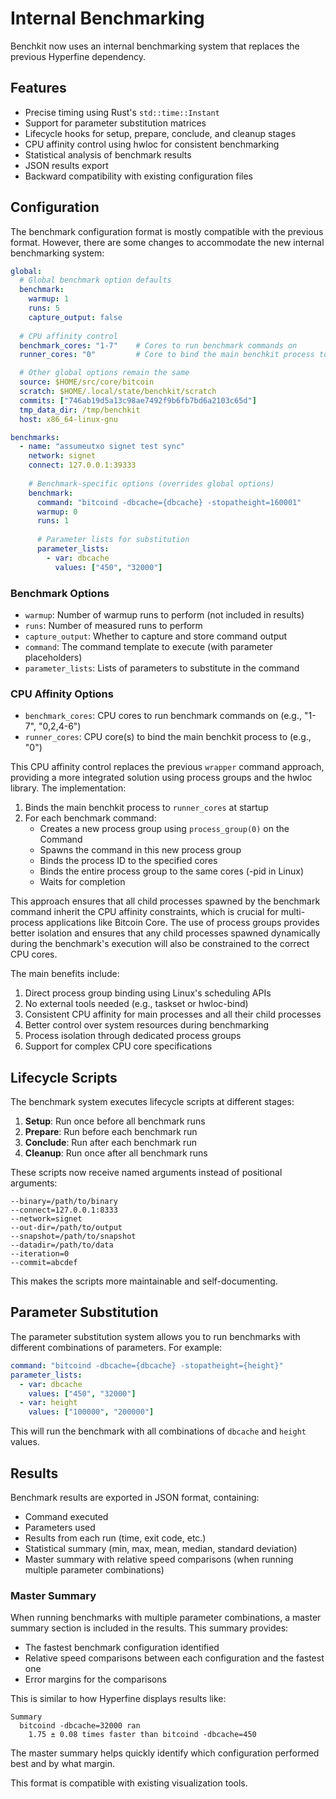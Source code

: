 # Internal Benchmarking

Benchkit now uses an internal benchmarking system that replaces the previous Hyperfine dependency.

## Features

- Precise timing using Rust's `std::time::Instant`
- Support for parameter substitution matrices
- Lifecycle hooks for setup, prepare, conclude, and cleanup stages
- CPU affinity control using hwloc for consistent benchmarking
- Statistical analysis of benchmark results
- JSON results export
- Backward compatibility with existing configuration files

## Configuration

The benchmark configuration format is mostly compatible with the previous format. However, there are some changes to accommodate the new internal benchmarking system:

```yaml
global:
  # Global benchmark option defaults
  benchmark:
    warmup: 1
    runs: 5
    capture_output: false
    
  # CPU affinity control
  benchmark_cores: "1-7"    # Cores to run benchmark commands on
  runner_cores: "0"         # Core to bind the main benchkit process to

  # Other global options remain the same
  source: $HOME/src/core/bitcoin
  scratch: $HOME/.local/state/benchkit/scratch
  commits: ["746ab19d5a13c98ae7492f9b6fb7bd6a2103c65d"]
  tmp_data_dir: /tmp/benchkit
  host: x86_64-linux-gnu

benchmarks:
  - name: "assumeutxo signet test sync"
    network: signet
    connect: 127.0.0.1:39333
    
    # Benchmark-specific options (overrides global options)
    benchmark:
      command: "bitcoind -dbcache={dbcache} -stopatheight=160001"
      warmup: 0
      runs: 1
      
      # Parameter lists for substitution
      parameter_lists:
        - var: dbcache
          values: ["450", "32000"]
```

### Benchmark Options

- `warmup`: Number of warmup runs to perform (not included in results)
- `runs`: Number of measured runs to perform
- `capture_output`: Whether to capture and store command output
- `command`: The command template to execute (with parameter placeholders)
- `parameter_lists`: Lists of parameters to substitute in the command

### CPU Affinity Options

- `benchmark_cores`: CPU cores to run benchmark commands on (e.g., "1-7", "0,2,4-6")
- `runner_cores`: CPU core(s) to bind the main benchkit process to (e.g., "0")

This CPU affinity control replaces the previous `wrapper` command approach, providing a more integrated solution using process groups and the hwloc library. The implementation:

1. Binds the main benchkit process to `runner_cores` at startup
2. For each benchmark command:
   - Creates a new process group using `process_group(0)` on the Command
   - Spawns the command in this new process group
   - Binds the process ID to the specified cores
   - Binds the entire process group to the same cores (-pid in Linux)
   - Waits for completion

This approach ensures that all child processes spawned by the benchmark command inherit the CPU affinity constraints, which is crucial for multi-process applications like Bitcoin Core. The use of process groups provides better isolation and ensures that any child processes spawned dynamically during the benchmark's execution will also be constrained to the correct CPU cores.

The main benefits include:
1. Direct process group binding using Linux's scheduling APIs
2. No external tools needed (e.g., taskset or hwloc-bind)
3. Consistent CPU affinity for main processes and all their child processes
4. Better control over system resources during benchmarking
5. Process isolation through dedicated process groups
6. Support for complex CPU core specifications

## Lifecycle Scripts

The benchmark system executes lifecycle scripts at different stages:

1. **Setup**: Run once before all benchmark runs
2. **Prepare**: Run before each benchmark run
3. **Conclude**: Run after each benchmark run
4. **Cleanup**: Run once after all benchmark runs

These scripts now receive named arguments instead of positional arguments:

```
--binary=/path/to/binary
--connect=127.0.0.1:8333
--network=signet
--out-dir=/path/to/output
--snapshot=/path/to/snapshot
--datadir=/path/to/data
--iteration=0
--commit=abcdef
```

This makes the scripts more maintainable and self-documenting.

## Parameter Substitution

The parameter substitution system allows you to run benchmarks with different combinations of parameters. For example:

```yaml
command: "bitcoind -dbcache={dbcache} -stopatheight={height}"
parameter_lists:
  - var: dbcache
    values: ["450", "32000"]
  - var: height
    values: ["100000", "200000"]
```

This will run the benchmark with all combinations of `dbcache` and `height` values.

## Results

Benchmark results are exported in JSON format, containing:
- Command executed
- Parameters used
- Results from each run (time, exit code, etc.)
- Statistical summary (min, max, mean, median, standard deviation)
- Master summary with relative speed comparisons (when running multiple parameter combinations)

### Master Summary

When running benchmarks with multiple parameter combinations, a master summary section is included in the results. This summary provides:

- The fastest benchmark configuration identified
- Relative speed comparisons between each configuration and the fastest one
- Error margins for the comparisons

This is similar to how Hyperfine displays results like:

```
Summary
  bitcoind -dbcache=32000 ran
    1.75 ± 0.08 times faster than bitcoind -dbcache=450
```

The master summary helps quickly identify which configuration performed best and by what margin.

This format is compatible with existing visualization tools.